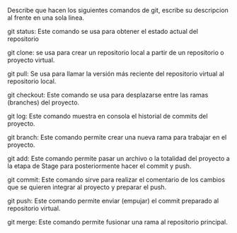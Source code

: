 Describe que hacen los siguientes comandos de git, escribe su descripcion al frente en una sola linea.

git status: Este comando se usa para obtener el estado actual del repositorio

git clone: se usa para crear un repositorio local a partir de un repositorio o proyecto virtual.

git pull: Se usa para  llamar la versión más reciente del repositorio virtual al repositorio local.

git checkout: Este comando se usa para desplazarse entre las ramas (branches) del proyecto.

git log: Este comando muestra en consola el historial de commits del proyecto.

git branch: Este comando permite crear una nueva rama para trabajar en el proyecto.

git add: Este comando permite pasar un archivo o la totalidad del proyecto a la etapa de Stage para posteriormente hacer el commit y push.

git commit: Este comando sirve para realizar el comentario de los cambios que se quieren integrar al proyecto y preparar el push.

git push: Este comando permite enviar (empujar) el commit preparado al repositorio virtual.

git merge: Este comando permite fusionar una rama al repositorio principal.

